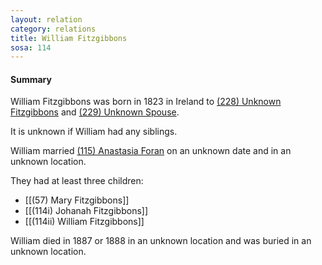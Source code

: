 ```yaml
---
layout: relation
category: relations
title: William Fitzgibbons
sosa: 114
---
```


#### Summary

William Fitzgibbons was born in 1823 in Ireland to [(228) Unknown Fitzgibbons](/228-unknown-fitzgibbons/) and [(229) Unknown Spouse](/229-unknown-spouse/).

It is unknown if William had any siblings.

William married [(115) Anastasia Foran](/115-anastasia-foran/) on an unknown date and in an unknown location.

They had at least three children:

* [[(57) Mary Fitzgibbons]]
* [[(114i) Johanah Fitzgibbons]]
* [[(114ii) William Fitzgibbons]]

William died in 1887 or 1888 in an unknown location and was buried in an unknown location.

<br>
